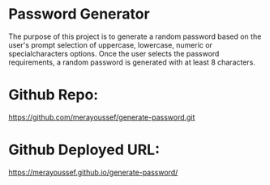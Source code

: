 # Password Generator
The purpose of this project is to generate a random password based on the user's prompt selection of uppercase, lowercase, numeric or specialcharacters options. Once the user selects the password requirements, a random password is generated with at least 8 characters.

# Github Repo:
https://github.com/merayoussef/generate-password.git


# Github Deployed URL: 
https://merayoussef.github.io/generate-password/

